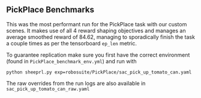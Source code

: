 ## PickPlace Benchmarks

This was the most performant run for the PickPlace task with our custom scenes. It makes use of all 4 reward shaping objectives and manages an average smoothed reward of 84.62, managing to sporadically finish the task a couple times as per the tensorboard `ep_len` metric.

To guarantee replication make sure you first have the correct environment (found in `PickPlace_benchmark_env.yml`) and run with

```
python sheeprl.py exp=robosuite/PickPlace/sac_pick_up_tomato_can.yaml
```

The raw overrides from the run logs are also available in `sac_pick_up_tomato_can_raw.yaml`